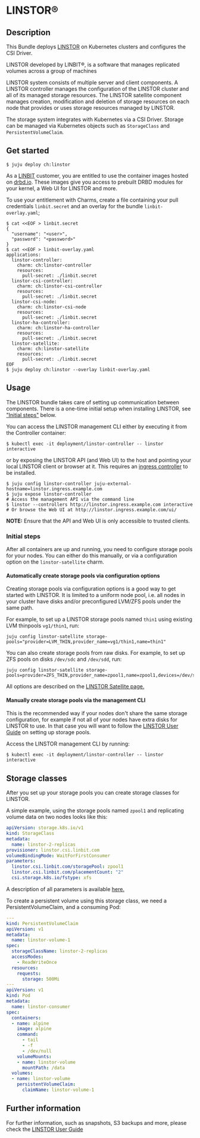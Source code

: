 # LINSTOR®

## Description
This Bundle deploys [LINSTOR] on Kubernetes clusters and configures the CSI Driver.

LINSTOR developed by LINBIT®, is a software that manages replicated volumes across a group of machines

LINSTOR system consists of multiple server and client components. A LINSTOR controller manages the configuration of the
LINSTOR cluster and all of its managed storage resources. The LINSTOR satellite component manages creation, modification
and deletion of storage resources on each node that provides or uses storage resources managed by LINSTOR.

The storage system integrates with Kubernetes via a CSI Driver. Storage can be managed via Kubernetes objects such as 
`StorageClass` and `PersistentVolumeClaim`. 

## Get started

```
$ juju deploy ch:linstor
```

As a [LINBIT] customer, you are entitled to use the container images hosted on [drbd.io](http://drbd.io). These images
give you access to prebuilt DRBD modules for your kernel, a Web UI for LINSTOR and more.

To use your entitlement with Charms, create a file containing your pull credentials `linbit.secret` and
an overlay for the bundle `linbit-overlay.yaml`;

```
$ cat <<EOF > linbit.secret
{
  "username": "<user>",
  "password": "<password>"
}
$ cat <<EOF > linbit-overlay.yaml
applications:
  linstor-controller:
    charm: ch:linstor-controller
    resources:
      pull-secret: ./linbit.secret
  linstor-csi-controller:
    charm: ch:linstor-csi-controller
    resources:
      pull-secret: ./linbit.secret
  linstor-csi-node:
    charm: ch:linstor-csi-node
    resources:
      pull-secret: ./linbit.secret
  linstor-ha-controller:
    charm: ch:linstor-ha-controller
    resources:
      pull-secret: ./linbit.secret
  linstor-satellite:
    charm: ch:linstor-satellite
    resources:
      pull-secret: ./linbit.secret
EOF
$ juju deploy ch:linstor --overlay linbit-overlay.yaml
```

## Usage

The LINSTOR bundle takes care of setting up communication between components. There is a one-time initial setup when
installing LINSTOR, see ["Initial steps"](#initial-steps) below.

You can access the LINSTOR management CLI either by executing it from the Controller container:

```
$ kubectl exec -it deployment/linstor-controller -- linstor interactive
```

or by exposing the LINSTOR API (and Web UI) to the host and pointing your local LINSTOR client or browser at it.
This requires an [ingress controller](https://kubernetes.io/docs/concepts/services-networking/ingress-controllers/)
to be installed.

```
$ juju config linstor-controller juju-external-hostname=linstor.ingress.example.com
$ juju expose linstor-controller
# Access the management API via the command line
$ linstor --controllers http://linstor.ingress.example.com interactive
# Or browse the Web UI at http://linstor.ingress.example.com/ui/
```

**NOTE:** Ensure that the API and Web UI is only accessible to trusted clients.

### Initial steps

After all containers are up and running, you need to configure storage pools for your nodes. You can either do this
manually, or via a configuration option on the `linstor-satellite` charm.

#### Automatically create storage pools via configuration options

Creating storage pools via configuration options is a good way to get started with LINSTOR. It is limited to a uniform
node pool, i.e. all nodes in your cluster have disks and/or preconfigured LVM/ZFS pools under the same path.

For example, to set up a LINSTOR storage pools named `thin1` using existing LVM thinpools `vg1/thin1`, run:

```
juju config linstor-satellite storage-pools="provider=LVM_THIN,provider_name=vg1/thin1,name=thin1"
```

You can also create storage pools from raw disks. For example, to set up ZFS pools on disks `/dev/sdc` and `/dev/sdd`, run:

```
juju config linstor-satellite storage-pools=provider=ZFS_THIN,provider_name=zpool1,name=zpool1,devices=/dev/sdc,devices=/dev/sdd
```

All options are described on the [LINSTOR Satellite page.](https://charmhub.io/linstor-satellite)

#### Manually create storage pools via the management CLI

This is the recommended way if your nodes don't share the same storage configuration, for example if not all of your
nodes have extra disks for LINSTOR to use. In that case you will want to follow the [LINSTOR User Guide](https://linbit.com/drbd-user-guide/linstor-guide-1_0-en/#s-storage_pools)
on setting up storage pools.

Access the LINSTOR management CLI by running:

```
$ kubectl exec -it deployment/linstor-controller -- linstor interactive
```

## Storage classes

After you set up your storage pools you can create storage classes for LINSTOR.

A simple example, using the storage pools named `zpool1` and replicating volume data on two nodes looks like this:

```yaml
apiVersion: storage.k8s.io/v1
kind: StorageClass
metadata:
  name: linstor-2-replicas
provisioner: linstor.csi.linbit.com
volumeBindingMode: WaitForFirstConsumer
parameters:
  linstor.csi.linbit.com/storagePool: zpool1
  linstor.csi.linbit.com/placementCount: "2"
  csi.storage.k8s.io/fstype: xfs
```

A description of all parameters is available [here.](https://linbit.com/drbd-user-guide/linstor-guide-1_0-en/#s-kubernetes-sc-parameters)

To create a persistent volume using this storage class, we need a PersistentVolumeClaim, and a consuming Pod:

```yaml
---
kind: PersistentVolumeClaim
apiVersion: v1
metadata:
  name: linstor-volume-1
spec:
  storageClassName: linstor-2-replicas
  accessModes:
    - ReadWriteOnce
  resources:
    requests:
      storage: 500Mi
---
apiVersion: v1
kind: Pod
metadata:
  name: linstor-consumer
spec:
  containers:
  - name: alpine
    image: alpine
    command:
      - tail
      - -f
      - /dev/null
    volumeMounts:
    - name: linstor-volume
      mountPath: /data
  volumes:
  - name: linstor-volume
    persistentVolumeClaim:
      claimName: linstor-volume-1
```

## Further information

For further information, such as snapshots, S3 backups and more, please check the [LINSTOR User Guide](https://linbit.com/drbd-user-guide/linstor-guide-1_0-en/#ch-kubernetes)

[LINSTOR]: https://linbit.com/linstor/
[LINBIT]: https://linbit.com
